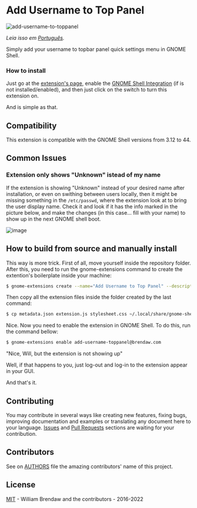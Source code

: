 # Add Username to Top Panel

![add-username-to-toppanel](https://extensions.gnome.org/extension-data/screenshots/screenshot_1108_zJTOY5M.png)

_Leia isso em [Português](README-pt-BR.md)._

Simply add your username to topbar panel quick settings menu in GNOME Shell.

### How to install

Just go at the [extension's page](https://extensions.gnome.org/extension/1108/add-username-to-top-panel/), enable the [GNOME Shell Integration](https://wiki.gnome.org/Projects/GnomeShellIntegrationForChrome) (if is not installed/enabled), and then just click on the switch to turn this extension on.

And is simple as that.

## Compatibility

This extension is compatible with the GNOME Shell versions from 3.12 to 44.

## Common Issues

### Extension only shows "Unknown" istead of my name

If the extension is showing "Unknown" instead of your desired name after installation, or even on swithing between users locally, then it might be missing something in the `/etc/passwd`, where the extension look at to bring the user display name. Check it and look if it has the info marked in the picture below, and make the changes (in this case... fill with your name) to show up in the next GNOME shell boot.

![image](https://user-images.githubusercontent.com/3674847/210005925-bd7c1aab-5d05-4650-987f-869fda41e8a6.png)

## How to build from source and manually install

This way is more trick. First of all, move yourself inside the repository folder. After this, you need to run the gnome-extensions command to create the extention's boilerplate inside your machine:

``` bash
$ gnome-extensions create --name="Add Username to Top Panel" --description="Simply add your username to topbar panel quick settings menu" --uuid="add-username-toppanel@brendaw.com"
```

Then copy all the extension files inside the folder created by the last command:

``` bash
$ cp metadata.json extension.js stylesheet.css ~/.local/share/gnome-shell/extensions/add-username-toppanel@brendaw.com`
```

Nice. Now you need to enable the extension in GNOME Shell. To do this, run the command bellow:

``` bash
$ gnome-extensions enable add-username-toppanel@brendaw.com
```

"Nice, Will, but the extension is not showing up"

Well, if that happens to you, just log-out and log-in to the extension appear in your GUI.

And that's it.

## Contributing

You may contribute in several ways like creating new features, fixing bugs, improving documentation and examples or translating any document here to your language. [Issues](https://github.com/brendaw/add-username-toppanel/issues) and [Pull Requests](https://github.com/brendaw/add-username-toppanel/pulls) sections are waiting for your contribution.

## Contributors

See on [AUTHORS](AUTHORS.md) file the amazing contributors' name of this project.

## License

[MIT](LICENSE) - William Brendaw and the contributors - 2016-2022
